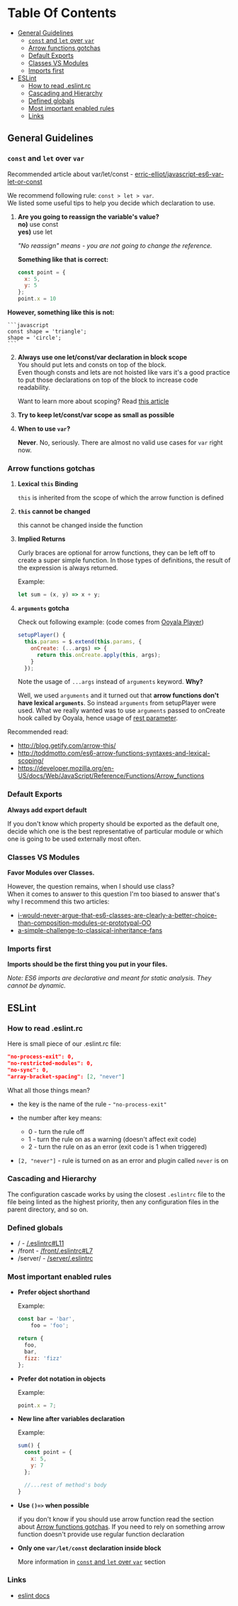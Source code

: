 Table Of Contents
===
* [General Guidelines](#general-guidelines)
  - [`const` and `let` over `var`](#const-and-let-over-var)
  - [Arrow functions gotchas](#arrow-functions-gotchas)
  - [Default Exports](#default-exports)
  - [Classes VS Modules](#classes-vs-modules)
  - [Imports first](#imports-first)
* [ESLint](#eslint)
  - [How to read .eslint.rc](#how-to-read-eslintrc)
  - [Cascading and Hierarchy](#cascading-and-hierarchy)
  - [Defined globals](#defined-globals)
  - [Most important enabled rules](#most-important-enabled-rules)
  - [Links](#links)


## General Guidelines

### `const` and `let` over `var`

Recommended article about var/let/const - [erric-elliot/javascript-es6-var-let-or-const](https://medium.com/javascript-scene/javascript-es6-var-let-or-const-ba58b8dcde75#.uw6acfhkw)

We recommend following rule: `const > let > var`.  
We listed some useful tips to help you decide which declaration to use.

1.  **Are you going to reassign the variable's value?**  
    **no)** use const  
    **yes)** use let

    _"No reassign" means - you are not going to change the reference._  

    **Something like that is correct:**

    ```javascript
    const point = {
      x: 5,
      y: 5
    };
    point.x = 10
    ```

   **However, something like this is not:**

    ```javascript
    const shape = 'triangle';
    shape = 'circle';
    ```

2.  **Always use one let/const/var declaration in block scope**  
    You should put lets and consts on top of the block.  
    Even though consts and lets are not hoisted like vars it's a good practice to put those declarations on top of the block to increase code readability.

    Want to learn more about scoping? Read [this article](http://www.2ality.com/2015/02/es6-scoping.html)

3.  **Try to keep let/const/var scope as small as possible**

4.  **When to use `var`?**

    **Never**. No, seriously. There are almost no valid use cases for `var` right now.

### Arrow functions gotchas
1.  **Lexical `this` Binding**

    `this` is inherited from the scope of which the arrow function is defined

2.  **`this` cannot be changed**

    this cannot be changed inside the function

3.  **Implied Returns**

    Curly braces are optional for arrow functions, they can be left off to create a super simple function. In those types of definitions, the result of the expression is always returned.

    Example:

    ```javascript
    let sum = (x, y) => x + y;
    ```


4.  **`arguments` gotcha**

    Check out following example: (code comes from [Ooyala Player](https://github.com/Wikia/mercury/blob/dev/front/scripts/mercury/modules/VideoPlayers/Ooyala.js))
    ```javascript
    setupPlayer() {
      this.params = $.extend(this.params, {
        onCreate: (...args) => {
          return this.onCreate.apply(this, args);
        }
      });
    ```

    Note the usage of `...args` instead of `arguments` keyword. **Why?**

    Well, we used `arguments` and it turned out that **arrow functions don't have lexical `arguments`**. So instead `arguments` from setupPlayer were used. What we really wanted was to use `arguments` passed to onCreate hook called by Ooyala, hence usage of [rest parameter](https://developer.mozilla.org/en/docs/Web/JavaScript/Reference/Functions/rest_parameters).

Recommended read:
* http://blog.getify.com/arrow-this/
* http://toddmotto.com/es6-arrow-functions-syntaxes-and-lexical-scoping/
* https://developer.mozilla.org/en-US/docs/Web/JavaScript/Reference/Functions/Arrow_functions

### Default Exports

**Always add export default**

If you don't know which property should be exported as the default one, decide which one is the best representative of particular module or which one is going to be used externally most often.

### Classes VS Modules

**Favor Modules over Classes.**

However, the question remains, when I should use class?  
When it comes to answer to this question I'm too biased to answer that's why I recommend this two articles:

*   [i-would-never-argue-that-es6-classes-are-clearly-a-better-choice-than-composition-modules-or-prototypal-OO](https://medium.com/@rauschma/i-would-never-argue-that-es6-classes-are-clearly-a-better-choice-than-composition-modules-or-891e462da85b#.bfhfjc74j)
*   [a-simple-challenge-to-classical-inheritance-fans](https://medium.com/javascript-scene/a-simple-challenge-to-classical-inheritance-fans-e78c2cf5eead#.vh341a5iq)[](https://medium.com/javascript-scene/a-simple-challenge-to-classical-inheritance-fans-e78c2cf5eead#.vh341a5iq)

### Imports first

**Imports should be the first thing you put in your files.**  

_Note: ES6 imports are declarative and meant for static analysis. They cannot be dynamic._  

## ESLint

### How to read .eslint.rc

Here is small piece of our .eslint.rc file:
```json
"no-process-exit": 0,
"no-restricted-modules": 0,
"no-sync": 0,
"array-bracket-spacing": [2, "never"]
```
What all those things mean?

*   the key is the name of the rule - `"no-process-exit"`
*   the number after key means:  

    *   0 - turn the rule off
    *   1 - turn the rule on as a warning (doesn't affect exit code)
    *   2 - turn the rule on as an error (exit code is 1 when triggered)
*   `[2, "never"]` - rule is turned on as an error and plugin called `never` is on 

### Cascading and Hierarchy

The configuration cascade works by using the closest `.eslintrc` file to the file being linted as the highest priority, then any configuration files in the parent directory, and so on.

### Defined globals

*   / - [/.eslintrc#L11](https://github.com/Wikia/mercury/blob/dev/.eslintrc#L11)
*   /front - [/front/.eslintrc#L7](https://github.com/Wikia/mercury/blob/dev/front/.eslintrc#L7)
*   /server/ - [/server/.eslintrc](https://github.com/Wikia/mercury/blob/dev/server/.eslintrc)

### Most important enabled rules

*   **Prefer object shorthand**

    Example:

    ```javascript
    const bar = 'bar',
        foo = 'foo';

    return {
      foo,
      bar,
      fizz: 'fizz'
    };
    ```

*   **Prefer dot notation in objects**

    Example:

    ```javascript
    point.x = 7;
    ```

*   **New line after variables declaration**

    Example:

    ```javascript
    sum() {
      const point = {
        x: 5,
        y: 7
      };

      //...rest of method's body
    }
    ```

*   **Use `()=>` when possible**

    if you don't know if you should use arrow function read the section about [Arrow functions gotchas](#arrow-functions-gotchas). If you need to rely on something arrow function doesn't provide use regular function declaration

*   **Only one `var/let/const` declaration inside block**

    More information in [`const` and `let` over `var`](#const-and-let-over-var) section

### Links

*   [eslint docs](http://eslint.org/)
